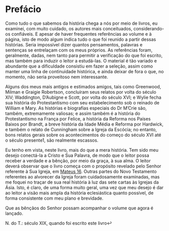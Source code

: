 # Prefácio 

Como tudo o que sabemos da história chega a nós por meio de livros, eu examinei, com muito cuidado, os autores mais conceituados, considerando-os confiáveis. E apesar de haver frequentes referências ao volume e à página, isto de modo algum indica tudo o que foi reunido a partir dessas histórias. Seria impossível dizer quantos pensamentos, palavras e sentenças se entrelaçam com os meus próprios. As referências foram, geralmente, dadas, nem tanto para permitir a verificação do que foi escrito, mas também para induzir o leitor a estudá-las. O material é tão variado e abundante que a dificuldade consistiu em fazer a seleção, assim como manter uma linha de continuidade histórica, e ainda deixar de fora o que, no momento, não seria proveitoso nem interessante.

Alguns dos meus mais antigos e estimados amigos, tais como Greenwood, Milman e Graigie Robertson, concluíram seus relatos por volta do século XIV; Waddington, D’Aubigne e Scott, por volta do século XVI; e Wylie fecha sua história do Protestantismo com seu estabelecimento sob o reinado de William e Mary. As histórias e biografias especiais do Dr M’Crie são, também, extremamente valiosas; e assim também é a história do Protestantismo na França por Felice, a história da Reforma nos Países Baixos por Brandt, a breve história da Idade Média e Reforma por Hardwick, e também o relato de Cunningham sobre a Igreja da Escócia; no entanto, bons relatos gerais sobre os acontecimentos do começo do século XVI até o século presente1, são realmente escassos.

Eu tenho em vista, neste livro, mais do que a mera história. Tem sido meu desejo conectá-la a Cristo e Sua Palavra, de modo que o leitor possa receber a verdade e a bênção, por meio da graça, à sua alma. O leitor deverá observar que o livro começa com o propósito revelado pelo Senhor referente à Sua Igreja, em [Mateus 16](http://bibliaonline.com.br/acf/mt/16). Outras partes do Novo Testamento referentes ao alvorecer da Igreja foram cuidadosamente examinadas, mas me foquei no traçar de sua real história à luz das sete cartas às Igrejas da Ásia. Isto, é claro, de uma forma muito geral, uma vez que meu desejo é dar ao leitor a visão mais ampla da história eclesiástica quanto possível, de forma consistente com meu plano e brevidade.

Que as bênçãos do Senhor possam acompanhar o volume que agora é lançado.

N. do T.: século XIX, quando foi escrito este livro↩